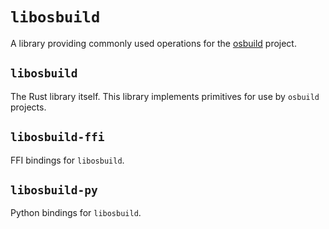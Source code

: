 # `libosbuild`

A library providing commonly used operations for the [osbuild](https://osbuild.org/) project.

## `libosbuild`

The Rust library itself. This library implements primitives for use by `osbuild` projects.

## `libosbuild-ffi`

FFI bindings for `libosbuild`.

## `libosbuild-py`

Python bindings for `libosbuild`.
